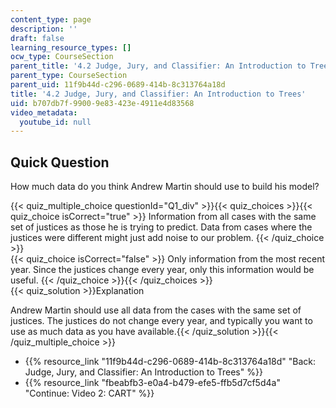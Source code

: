 ```yaml
---
content_type: page
description: ''
draft: false
learning_resource_types: []
ocw_type: CourseSection
parent_title: '4.2 Judge, Jury, and Classifier: An Introduction to Trees '
parent_type: CourseSection
parent_uid: 11f9b44d-c296-0689-414b-8c313764a18d
title: '4.2 Judge, Jury, and Classifier: An Introduction to Trees'
uid: b707db7f-9900-9e83-423e-4911e4d83568
video_metadata:
  youtube_id: null
---
```

## Quick Question

How much data do you think Andrew Martin should use to build his model?

{{< quiz_multiple_choice questionId="Q1_div" >}}{{< quiz_choices >}}{{< quiz_choice isCorrect="true" >}} Information from all cases with the same set of justices as those he is trying to predict. Data from cases where the justices were different might just add noise to our problem. {{< /quiz_choice >}}  
{{< quiz_choice isCorrect="false" >}} Only information from the most recent year. Since the justices change every year, only this information would be useful. {{< /quiz_choice >}}{{< /quiz_choices >}}  
{{< quiz_solution >}}Explanation

Andrew Martin should use all data from the cases with the same set of justices. The justices do not change every year, and typically you want to use as much data as you have available.{{< /quiz_solution >}}{{< /quiz_multiple_choice >}}

- {{% resource_link "11f9b44d-c296-0689-414b-8c313764a18d" "Back: Judge, Jury, and Classifier: An Introduction to Trees" %}}
- {{% resource_link "fbeabfb3-e0a4-b479-efe5-ffb5d7cf5d4a" "Continue: Video 2: CART" %}}